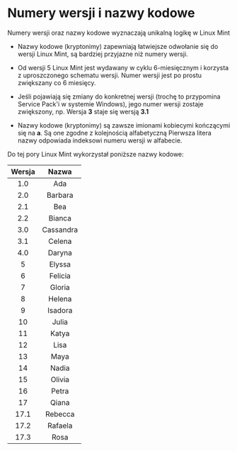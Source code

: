 # Numery wersji i nazwy kodowe
Numery wersji oraz nazwy kodowe wyznaczają unikalną logikę w Linux Mint
* Nazwy kodowe (kryptonimy) zapewniają łatwiejsze odwołanie się do wersji Linux Mint, są bardziej przyjazne niż numery wersji.

* Od wersji 5 Linux Mint jest wydawany w cyklu 6-miesięcznym i korzysta z uproszczonego schematu wersji. Numer wersji jest po prostu zwiększany co 6 miesięcy.

* Jeśli pojawiają się zmiany do konkretnej wersji (trochę to przypomina Service Pack'i w systemie Windows), jego numer wersji zostaje zwiększony, np. Wersja **3** staje się wersją **3.1**

* Nazwy kodowe (kryptonimy) są zawsze imionami kobiecymi kończącymi się na **a**. Są one zgodne z kolejnością alfabetyczną  Pierwsza litera nazwy odpowiada indeksowi numeru wersji w alfabecie.

Do tej pory Linux Mint wykorzystał poniższe nazwy kodowe:

| Wersja | Nazwa |
|:------:|:-----:|
|1.0     |Ada    |
|2.0|Barbara|
|2.1|Bea|
|2.2|Bianca|
|3.0|Cassandra|
|3.1|Celena|
|4.0|Daryna|
|5|Elyssa|
|6|Felicia|
|7|Gloria|
|8|Helena|
|9|Isadora|
|10|Julia|
|11|Katya|
|12|Lisa|
|13|Maya|
|14|Nadia|
|15|Olivia|
|16|Petra|
|17|Qiana|
|17.1|Rebecca|
|17.2|Rafaela|
|17.3|Rosa|

